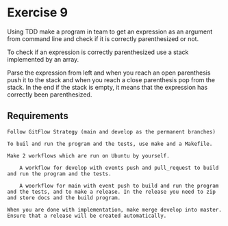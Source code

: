 # Exercise 9

Using TDD make a program in team to get an expression as an argument from command line and check if it is correctly parenthesized or not.

To check if an expression is correctly parenthesized use a stack implemented by an array.

Parse the expression from left and when you reach an open parenthesis push it to the stack and when you reach a close parenthesis pop from the stack. In the end if the stack is empty, it means that the expression has correctly been parenthesized.

## Requirements

    Follow GitFlow Strategy (main and develop as the permanent branches)

    To buil and run the program and the tests, use make and a Makefile.

    Make 2 workflows which are run on Ubuntu by yourself.

        A workflow for develop with events push and pull_request to build and run the program and the tests.

        A woorkflow for main with event push to build and run the program and the tests, and to make a release. In the release you need to zip and store docs and the build program.

    When you are done with implementation, make merge develop into master. Ensure that a release will be created automatically.
